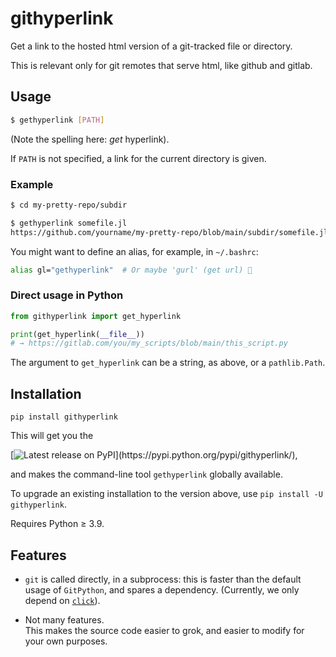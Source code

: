 # githyperlink

Get a link to the hosted html version of a git-tracked file or directory.

This is relevant only for git remotes that serve html, like github and gitlab.


## Usage

```bash
$ gethyperlink [PATH]
```
(Note the spelling here: _get_ hyperlink).

If `PATH` is not specified, a link for the current directory is given.

### Example

```bash
$ cd my-pretty-repo/subdir

$ gethyperlink somefile.jl
https://github.com/yourname/my-pretty-repo/blob/main/subdir/somefile.jl
```

You might want to define an alias, for example, in `~/.bashrc`:
```bash
alias gl="gethyperlink"  # Or maybe 'gurl' (get url) 💅
```

### Direct usage in Python

```py
from githyperlink import get_hyperlink

print(get_hyperlink(__file__))
# → https://gitlab.com/you/my_scripts/blob/main/this_script.py
```
The argument to `get_hyperlink` can be a string, as above, or a `pathlib.Path`.


## Installation

```
pip install githyperlink
```
This will get you the

[![Latest release on PyPI](https://img.shields.io/pypi/v/githyperlink.svg?label=latest%20release%20on%20PyPI:)](https://pypi.python.org/pypi/githyperlink/),

and makes the command-line tool `gethyperlink` globally available.

To upgrade an existing installation to the version above, use `pip install -U githyperlink`.

Requires Python ≥ 3.9.


## Features

 - `git` is called directly, in a subprocess: this is faster than the default usage of
   `GitPython`, and spares a dependency. (Currently, we only depend on [`click`](https://click.palletsprojects.com/)).
 
 - Not many features.  
   This makes the source code easier to grok, and easier to modify for your own purposes.
